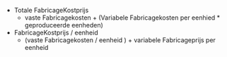 - Totale FabricageKostprijs 
	- vaste Fabricagekosten + (Variabele Fabricagekosten per eenhied  * geproduceerde eenheden)
- FabricageKostprijs / eenheid 
	- (vaste Fabricagekosten / eenheid ) + variabele Fabricageprijs per eenheid 
	